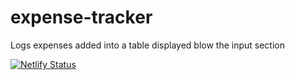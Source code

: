 # expense-tracker

Logs expenses added into a table displayed blow the input section

[![Netlify Status](https://api.netlify.com/api/v1/badges/ed714e43-bbcf-418d-b92d-eb2c6226deaa/deploy-status)](https://app.netlify.com/sites/expenses-tracked/deploys)
